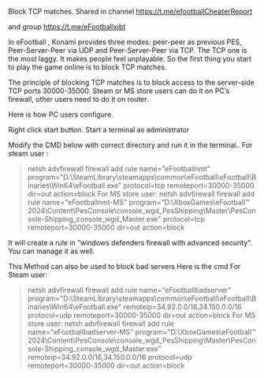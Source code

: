 Block TCP matches.
Shared in channel  https://t.me/efootballCheaterReport 

and group https://t.me/eFootballxjbt 

In eFootball , Konami provides three modes: peer-peer as previous PES, Peer-Server-Peer via UDP and Peer-Server-Peer via TCP. The TCP one is the most laggy. It makes people feel unplayable. So the first thing you start to play the game online is to block TCP matches.

The principle of blocking TCP matches is to block access to the server-side TCP ports 30000-35000. Steam or MS store users can do it on PC’s firewall, other users need to do it on router.

Here is how PC users configure.

Right click start button. Start a terminal as administrator

Modify the CMD below with correct directory and run it in the terminal..   For steam user :
>netsh advfirewall firewall add rule name="eFootballnmt" program="D:\SteamLibrary\steamapps\common\eFootball\eFootball\Binaries\Win64\eFootball.exe" protocol=tcp remoteport=30000-35000 dir=out action=block
For MS store user:
>netsh advfirewall firewall add rule name="eFootballnmt-MS" program="D:\XboxGames\eFootball™ 2024\Content\PesConsole\console_wgd_PesShipping\Master\PesConsole-Shipping_console_wgd_Master.exe" protocol=tcp remoteport=30000-35000 dir=out action=block

It will create a rule in “windows defenders firewall with advanced security”. You can manage it as well.


This Method can also be used to block bad servers Here is the cmd
For Steam user:
>netsh advfirewall firewall add rule name="eFootballbadserver" program="D:\SteamLibrary\steamapps\common\eFootball\eFootball\Binaries\Win64\eFootball.exe" remoteip=34.92.0.0/16,34.150.0.0/16 protocol=udp remoteport=30000-35000  dir=out action=block
For MS store user:
>netsh advfirewall firewall add rule name="eFootballbadserver-MS" program="D:\XboxGames\eFootball™ 2024\Content\PesConsole\console_wgd_PesShipping\Master\PesConsole-Shipping_console_wgd_Master.exe"  remoteip=34.92.0.0/16,34.150.0.0/16 protocol=udp remoteport=30000-35000  dir=out action=block
